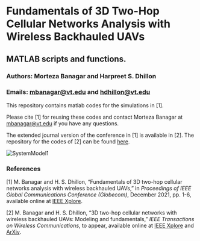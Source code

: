 # Fundamentals of 3D Two-Hop Cellular Networks Analysis with Wireless Backhauled UAVs

## MATLAB scripts and functions.

### Authors: Morteza Banagar and Harpreet S. Dhillon

### Emails: mbanagar@vt.edu and hdhillon@vt.edu

This repository contains matlab codes for the simulations in [1].

Please cite [1] for reusing these codes and contact Morteza Banagar at mbanagar@vt.edu if you have any questions.

The extended journal version of the conference in [1] is available in [2].
The repository for the codes of [2] can be found [here](https://github.com/stochastic-geometry/3D-TwoHop-Drones).

![SystemModel1](https://github.com/stochastic-geometry/TwoHop-Drone/blob/8751ea62f0105ec532437ae46c7b748f6a9ecae3/TwoHop-Drone-Fig.png)


### References

[1] M. Banagar and H. S. Dhillon, “Fundamentals of 3D two-hop cellular networks analysis with wireless backhauled UAVs,” in <i>Proceedings of IEEE Global Communications Conference (Globecom)</i>, December 2021, pp. 1-6, available online at [IEEE Xplore](https://ieeexplore.ieee.org/document/9685132).

[2] M. Banagar and H. S. Dhillon, “3D two-hop cellular networks with wireless backhauled UAVs: Modeling and fundamentals,” <i>IEEE Transactions on Wireless Communications</i>, to appear, available online at [IEEE Xplore](https://ieeexplore.ieee.org/document/9712177) and [ArXiv](https://arxiv.org/abs/2105.07055).
